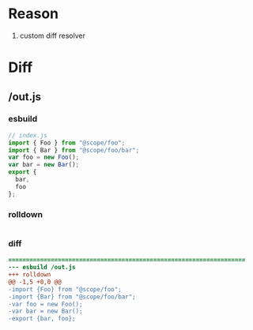 # Reason
1. custom diff resolver
# Diff
## /out.js
### esbuild
```js
// index.js
import { Foo } from "@scope/foo";
import { Bar } from "@scope/foo/bar";
var foo = new Foo();
var bar = new Bar();
export {
  bar,
  foo
};
```
### rolldown
```js

```
### diff
```diff
===================================================================
--- esbuild	/out.js
+++ rolldown	
@@ -1,5 +0,0 @@
-import {Foo} from "@scope/foo";
-import {Bar} from "@scope/foo/bar";
-var foo = new Foo();
-var bar = new Bar();
-export {bar, foo};

```
